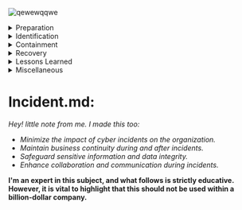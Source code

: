 ![qewewqqwe](https://github.com/hunterjreid/Incident.md/assets/62681404/ce3fc515-0a28-4912-ab71-c95357fa7ad5)


<details>
  <summary>Preparation</summary>
  
  # Incident Response Team (IRT) Formation:
  Identify key stakeholders who will compose the IRT, including IT personnel, security experts, legal representatives, communications experts, and executive leadership. Define the roles and responsibilities of each team member. Outline a clear chain of command and escalation procedures.

  # Pre-Incident Preparations:
  Conduct a comprehensive risk assessment to identify potential threats and vulnerabilities. Develop an incident classification scheme to categorize incidents based on severity and impact. Establish communication protocols for the IRT, including notification channels and response timeframes.

</details>

<details>
  <summary>Identification</summary>

  # Incident Detection and Reporting:
  Describe methods for detecting incidents, such as intrusion detection systems, anomaly detection, and employee reporting. Outline the process for reporting incidents to the IRT, including necessary information to include in reports.

</details>

<details>
  <summary>Containment</summary>
  
  # Incident Triage and Initial Response:
  Detail the initial response steps to take once an incident is reported. Provide guidance on assessing the scope, impact, and severity of the incident. Determine whether the incident requires escalation or can be handled internally.

  # Incident Containment and Eradication:
  Describe procedures for isolating affected systems, networks, or assets to prevent further spread. Provide guidelines for conducting a thorough analysis of the incident's source and cause. Outline steps to eradicate the threat and ensure all affected systems are clean.

</details>

<details>
  <summary>Recovery</summary>

  # Communication and Collaboration:
  Define communication strategies both internally and externally, including notifying affected parties, stakeholders, and regulatory authorities. Detail how the IRT will collaborate with other departments, such as legal, PR, and HR, to manage the incident effectively.

  # Recovery and Restoration:
  Provide steps for restoring affected systems, data, and services to normal operation. Highlight the importance of testing systems for vulnerabilities before restoring them to production. Address the process for validating successful recovery and monitoring for any potential reoccurrences.

</details>

<details>
  <summary>Lessons Learned</summary>

  ## 10. Post-Incident Review and Analysis:
  Detail the process of conducting a comprehensive post-incident review. Encourage an open discussion among the IRT members to assess the incident response effectiveness and identify areas for improvement. Emphasize the documentation of lessons learned and updating the incident response plan accordingly.

  ## 11. Training and Awareness:
  Outline a plan for regularly training and educating employees on incident response procedures. Highlight the importance of ongoing awareness campaigns to keep employees informed about potential threats and their roles in incident response.

</details>

<details>
  <summary>Miscellaneous</summary>

  # Plan Maintenance and Testing:
  Specify the frequency for reviewing and updating the incident response plan to reflect changes in technology, threats, and organizational structure. Define a schedule for conducting tabletop exercises and simulations to test the effectiveness of the plan and IRT members' readiness.

  # Legal and Compliance Considerations:
  Address legal requirements and compliance obligations, such as data breach notification laws and industry regulations. Outline the role of legal counsel in incident response, including preserving evidence and handling potential legal actions.

  # Resources and Tools:
  Provide a list of recommended resources, such as incident response playbooks, reference materials, and online courses for continuous learning. Identify tools that can aid in incident detection, response, and recovery, such as cybersecurity software and communication platforms.

</details>



<H1>Incident.md:</H1> 

*Hey! little note from me. I made this too:*
- *Minimize the impact of cyber incidents on the organization.*
- *Maintain business continuity during and after incidents.*
- *Safeguard sensitive information and data integrity.*
- *Enhance collaboration and communication during incidents.*

**I'm an expert in this subject, and what follows is strictly educative. However, it is vital to highlight that this should not be used within a billion-dollar company.**
